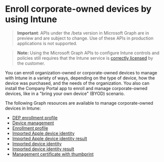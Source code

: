 # Enroll corporate-owned devices by using Intune> **Important**: APIs under the /beta version in Microsoft Graph are in preview and are subject to change. Use of these APIs in production applications is not supported.> **Note:** Using the Microsoft Graph APIs to configure Intune controls and policies still requires that the Intune service is [correctly licensed](https://www.microsoft.com/en-us/cloud-platform/microsoft-intune-pricing) by the customer.You can enroll organization-owned or corporate-owned devices to manage with Intune in a variety of ways, depending on the type of device, how the device was purchased, and the needs of the organization. You also can install the Company Portal app to enroll and manage corporate-owned devices, like in a "bring your own device" (BYOD) scenario.The following Graph resources are available to manage corporate-owned devices in Intune:- [DEP enrollment profile](intune_corpenrollment_depenrollmentprofile.md)- [Device management](intune_corpenrollment_devicemanagement.md)- [Enrollment profile](intune_corpenrollment_enrollmentprofile.md)- [Imported Apple device identity](intune_corpenrollment_importedappledeviceidentity.md)- [Imported Apple device identity result](intune_corpenrollment_importedappledeviceidentityresult.md)- [Imported device identity](intune_corpenrollment_importeddeviceidentity.md)- [Imported device identity result](intune_corpenrollment_importeddeviceidentityresult.md)- [Management certificate with thumbprint](intune_corpenrollment_managementcertificatewiththumbprint.md)